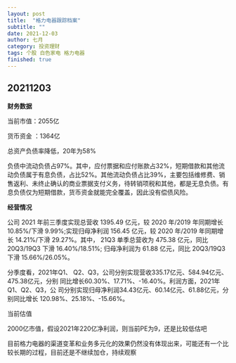 ```yaml
---
layout: post
title:  "格力电器跟踪档案"
subtitle: ""
date: 2021-12-03
author: 七月
category: 投资理财
tags: 个股 白色家电 格力电器
finished: true
---
```


## 20211203

**财务数据**

当前市值：2055亿

货币资金 ：1364亿

总资产负债率降低，20年为58%

负债中流动负债占97%。其中，应付票据和应付账款占32%，短期借款和其他流动负债属于有息负债，占比52%。其他流动负债占比39%，主要包括维修费、销售返利、未终止确认的商业票据支付义务，待转销项税和其他，都是无息负债。有息负债仅为短期借款，货币资金就能完全覆盖，因此没有偿债风险。

**经营情况**

公司 2021 年前三季度实现总营收 1395.49 亿元，较 2020 年/2019 年同期增长 10.85%/下滑 9.99%;实现归母净利润 156.45 亿元，较 2020 年/2019 年同期增长 14.21%/下滑 29.27%。其中， 21Q3 单季总营收为 475.38 亿元，同比 20Q3/19Q3 下滑 16.40%/18.51%; 归母净利润为 61.88 亿元，同比 20Q3/19Q3 下滑 15.66%/26.05%。

分季度看，2021年Q1、 Q2、Q3，公司分别实现营收335.17亿元、584.94亿元、475.38亿元，分别 同比增长60.30%、17.71%、-16.40%。利润方面，2021年Q1、Q2、Q3，公 司分别实现归母净利润34.43亿元、60.14亿元、61.88亿元，分别同比增长 120.98%、25.18%、-15.66%。

当前估值

2000亿市值，假设2021年220亿净利润，则当前PE为9，还是比较低估吧

目前格力电器的渠道变革和业务多元化的效果仍然没有体现出来，可能还有一个比较长期的过程，目前还是不继续加仓，持续观察